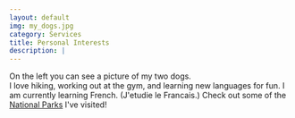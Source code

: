 ```yaml
---
layout: default
img: my_dogs.jpg
category: Services
title: Personal Interests
description: |
---
```

  On the left you can see a picture of my two dogs.<br>
  I love hiking, working out at the gym, and learning new languages for fun.
  I am currently learning French. (J'etudie le Francais.)
  Check out some of the [National Parks](https://www.dropbox.com/sh/fhhmdooicgaxaob/AAD_-dnNCAG2Og3oF0iDdMtfa?dl=0) I've visited!